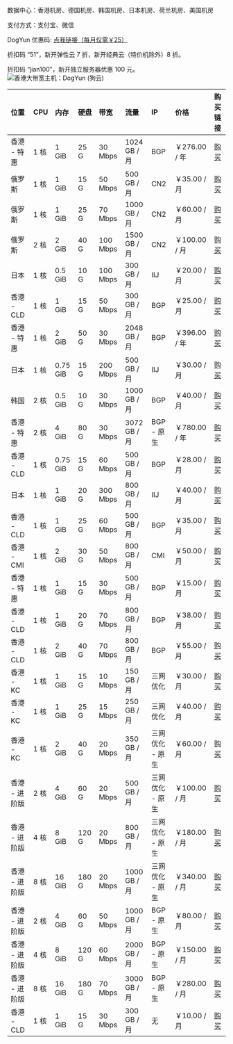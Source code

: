 数据中心：香港机房、德国机房、韩国机房、日本机房、荷兰机房、美国机房

支付方式：支付宝、微信

DogYun 优惠码: [点我链接（每月仅需￥25）](https://www.dogyun.com/?ref=jv98open "（每月仅需￥25）")

折扣码 “51”，新开弹性云 7 折，新开经典云（特价机除外）8 折。

折扣码 “jian100”，新开独立服务器优惠 100 元。
![香港大带宽主机：DogYun (狗云)](https://download.shluqu.cn/wp-content/uploads/2021/05/QQ%E6%88%AA%E5%9B%BE20210510124515-1024x553.png "香港大带宽主机：DogYun (狗云)")

| 位置  |   CPU| 内存  | 硬盘  |  带宽 | 流量  |  IP |  价格 |  购买链接 |
| :------------ | :------------ | :------------ | :------------ | :------------ | :------------ | :------------ | :------------ | :------------ |
| 香港 - 特惠 | 1 核 | 1 GiB | 25 G | 30 Mbps | 1024 GB / 月 | BGP  | ￥276.00 / 年 | [购买](https://vm.dogyun.com/server/create/39?ref=jv98open "购买") | 
| 俄罗斯 | 1 核 | 1 GiB | 15 G | 50 Mbps | 500 GB / 月 | CN2  | ￥35.00 / 月 | [购买](https://vm.dogyun.com/server/create/42?ref=jv98open "购买") | 
| 俄罗斯 | 1 核 | 1 GiB | 25 G | 70 Mbps | 1000 GB / 月 | CN2  | ￥60.00 / 月 | [购买](https://vm.dogyun.com/server/create/43?ref=jv98open "购买") | 
| 俄罗斯 | 2 核 | 2 GiB | 40 G | 100 Mbps | 1500 GB / 月 | CN2  | ￥100.00 / 月 | [购买](https://vm.dogyun.com/server/create/44?ref=jv98open "购买") | 
| 日本 | 1 核 | 0.5 GiB | 10 G | 100 Mbps | 300 GB / 月 | IIJ  | ￥20.00 / 月 | [购买](https://vm.dogyun.com/server/create/69?ref=jv98open "购买") | 
| 香港 - CLD | 1 核 | 1 GiB | 15 G | 50 Mbps | 300 GB / 月 | BGP  | ￥25.00 / 月 | [购买](https://vm.dogyun.com/server/create/36?ref=jv98open "购买") | 
| 香港 - 特惠 | 1 核 | 2 GiB | 50 G | 30 Mbps | 2048 GB / 月 | BGP  | ￥396.00 / 年 | [购买](https://vm.dogyun.com/server/create/40?ref=jv98open "购买") | 
| 日本 | 1 核 | 0.75 GiB | 15 G | 200 Mbps | 500 GB / 月 | IIJ  | ￥30.00 / 月 | [购买](https://vm.dogyun.com/server/create/70?ref=jv98open "购买") | 
| 韩国 | 2 核 | 0.5 GiB | 10 G | 30 Mbps | 1000 GB / 月 | BGP  | ￥40.00 / 月 | [购买](https://vm.dogyun.com/server/create/21?ref=jv98open "购买") | 
| 香港 - 特惠 | 2 核 | 4 GiB | 80 G | 30 Mbps | 3072 GB / 月 | BGP - 原生  | ￥780.00 / 年 | [购买](https://vm.dogyun.com/server/create/41?ref=jv98open "购买") | 
| 香港 - CLD | 1 核 | 0.75 GiB | 15 G | 60 Mbps | 500 GB / 月 | BGP  | ￥28.00 / 月 | [购买](https://vm.dogyun.com/server/create/66?ref=jv98open "购买") | 
| 日本 | 1 核 | 1 GiB | 20 G | 300 Mbps | 800 GB / 月 | IIJ  | ￥40.00 / 月 | [购买](https://vm.dogyun.com/server/create/71?ref=jv98open "购买") | 
| 香港 - CLD | 1 核 | 1 GiB | 25 G | 60 Mbps | 500 GB / 月 | BGP  | ￥35.00 / 月 | [购买](https://vm.dogyun.com/server/create/55?ref=jv98open "购买") | 
| 香港 - CMI | 1 核 | 2 GiB | 30 G | 50 Mbps | 800 GB / 月 | CMI  | ￥50.00 / 月 | [购买](https://vm.dogyun.com/server/create/12?ref=jv98open "购买") | 
| 香港 - 特惠 | 1 核 | 1 GiB | 15 G | 30 Mbps | 500 GB / 月 | BGP  | ￥15.00 / 月 | [购买](https://vm.dogyun.com/server/create/64?ref=jv98open "购买") | 
| 香港 - CLD | 1 核 | 1 GiB | 20 G | 70 Mbps | 800 GB / 月 | BGP  | ￥38.00 / 月 | [购买](https://vm.dogyun.com/server/create/67?ref=jv98open "购买") | 
| 香港 - CLD | 1 核 | 2 GiB | 40 G | 70 Mbps | 800 GB / 月 | BGP  | ￥55.00 / 月 | [购买](https://vm.dogyun.com/server/create/38?ref=jv98open "购买") | 
| 香港 - KC | 1 核 | 1 GiB | 15 G | 10 Mbps | 150 GB / 月 | 三网优化  | ￥30.00 / 月 | [购买](https://vm.dogyun.com/server/create/58?ref=jv98open "购买") | 
| 香港 - KC | 1 核 | 1 GiB | 25 G | 15 Mbps | 250 GB / 月 | 三网优化  | ￥40.00 / 月 | [购买](https://vm.dogyun.com/server/create/59?ref=jv98open "购买") | 
| 香港 - KC | 1 核 | 2 GiB | 40 G | 20 Mbps | 350 GB / 月 | 三网优化 - 原生  | ￥60.00 / 月 | [购买](https://vm.dogyun.com/server/create/60?ref=jv98open "购买") | 
| 香港 - 进阶版 | 2 核 | 4 GiB | 60 G | 20 Mbps | 500 GB / 月 | 三网优化 - 原生  | ￥100.00 / 月 | [购买](https://vm.dogyun.com/server/create/61?ref=jv98open "购买") | 
| 香港 - 进阶版 | 4 核 | 8 GiB | 120 G | 20 Mbps | 800 GB / 月 | 三网优化 - 原生  | ￥180.00 / 月 | [购买](https://vm.dogyun.com/server/create/62?ref=jv98open "购买") | 
| 香港 - 进阶版 | 8 核 | 16 GiB | 180 G | 20 Mbps | 1000 GB / 月 | 三网优化 - 原生  | ￥340.00 / 月 | [购买](https://vm.dogyun.com/server/create/63?ref=jv98open "购买") | 
| 香港 - 进阶版 | 2 核 | 4 GiB | 60 G | 50 Mbps | 1000 GB / 月 | BGP - 原生  | ￥80.00 / 月 | [购买](https://vm.dogyun.com/server/create/52?ref=jv98open "购买") | 
| 香港 - 进阶版 | 4 核 | 8 GiB | 120 G | 60 Mbps | 2000 GB / 月 | BGP - 原生  | ￥150.00 / 月 | [购买](https://vm.dogyun.com/server/create/53?ref=jv98open "购买") | 
| 香港 - 进阶版 | 8 核 | 16 GiB | 180 G | 70 Mbps | 3000 GB / 月 | BGP - 原生  | ￥280.00 / 月 | [购买](https://vm.dogyun.com/server/create/54?ref=jv98open "购买") | 
| 香港 - CLD | 1 核 | 1 GiB | 15 G | 30 Mbps | 300 GB / 月 | 无  | ￥10.00 / 月 | [购买](https://vm.dogyun.com/server/create/35?ref=jv98open "购买") | 
